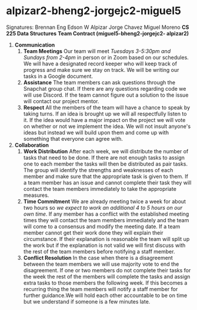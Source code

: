 # alpizar2-bheng2-jorgejc2-miguel5
Signatures:
Brennan Eng
Edson W Alpizar
Jorge Chavez
Miguel Moreno
**CS 225 Data Structures**
**Team Contract (miguel5-bheng2-jorgejc2- alpizar2)**

1. **Communication**
    1. **Team Meetings** Our team will meet *Tuesdays 3-5:30pm and Sundays from 2-4pm* in person or in Zoom based on our schedules. We will have a designated record keeper who will keep track of progress and make sure we stay on track. We will be writing our tasks in a Google document. 
    1. **Assistance** The team members can ask questions through the Snapchat group chat. If there are any questions regarding code we will use Discord. If the team cannot figure out a solution to the issue will contact our project mentor. 
    1. **Respect**  All the members of the team will have a chance to speak by taking turns. If an idea is brought up we will all respectfully listen to it. If the idea would have a major impact on the project we will vote on whether or not we implement the idea. We will not insult anyone's ideas but instead we will build upon them and come up with something that everyone can agree with. 
1. **Collaboration** 
    1. **Work Distribution** After each week, we will distribute the number of tasks that need to be done. If there are not enough tasks to assign one to each member the tasks will then be distributed as pair tasks. The group will identify the strengths and weaknesses of each member and make sure that the appropriate task is given to them. If a team member has an issue and cannot complete their task they will contact the team members immediately to take the appropriate measures. 
    1. **Time Commitment** We are already meeting twice a week for about two hours so *we expect to work an additional 4 to 5 hours on our own time*. If any member has a conflict with the established meeting times they will contact the team members immediately and the team will come to a consensus and modify the meeting date. If a team member cannot get their work done they will explain their circumstance. If their explanation is reasonable the team will split up the work but if the explanation is not valid we will first discuss with the rest of the team members before notifying a staff member. 
    1. **Conflict Resolution** In the case when there is a disagreement between the team members we will use majority vote to end the disagreement. If one or two members do not complete their tasks for the week the rest of the members will complete the tasks and assign extra tasks to those members the following week. If this becomes a recurring thing the team members will notify a staff member for further guidance.We will hold each other accountable to be on time but we understand if someone is a few minutes late.   
